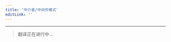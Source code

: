 ```yaml
---
title: '中介者/中间件模式'
editLink: ''
---
```


<script setup>
import ArticleTitle from '../components/ArticleTitle.vue'
</script>

<article-title title="中介者/中间件模式" sub="使用中介者对象处理组件间通信" />

---

> 翻译正在进行中...
